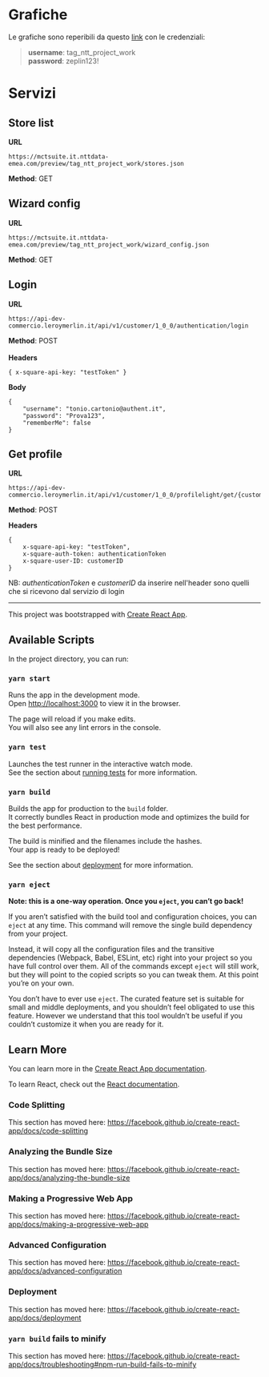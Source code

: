 
# Grafiche

Le grafiche sono reperibili da questo [link](https://zpl.io/Vxvl4lR) con le credenziali:

>**username**: tag_ntt_project_work <br>
>**password**: zeplin123!

# Servizi

## Store list
**URL**
```
https://mctsuite.it.nttdata-emea.com/preview/tag_ntt_project_work/stores.json
```
**Method**: GET

## Wizard config
**URL**
```
https://mctsuite.it.nttdata-emea.com/preview/tag_ntt_project_work/wizard_config.json
```
**Method**: GET

## Login
**URL**
```
https://api-dev-commercio.leroymerlin.it/api/v1/customer/1_0_0/authentication/login
```
**Method**: POST<br><br>
**Headers**
```
{ x-square-api-key: "testToken" }
```
**Body**
```
{
	"username": "tonio.cartonio@authent.it",
	"password": "Prova123",
	"rememberMe": false
}
```
## Get profile

**URL**
```
https://api-dev-commercio.leroymerlin.it/api/v1/customer/1_0_0/profilelight/get/{customerID}
```
**Method**: POST

**Headers**
```
{
	x-square-api-key: "testToken",
	x-square-auth-token: authenticationToken
	x-square-user-ID: customerID
}
```
NB: *authenticationToken* e *customerID* da inserire nell'header sono quelli che si ricevono dal servizio di login

-----


This project was bootstrapped with [Create React App](https://github.com/facebook/create-react-app).

## Available Scripts

In the project directory, you can run:

### `yarn start`

Runs the app in the development mode.<br />
Open [http://localhost:3000](http://localhost:3000) to view it in the browser.

The page will reload if you make edits.<br />
You will also see any lint errors in the console.

### `yarn test`

Launches the test runner in the interactive watch mode.<br />
See the section about [running tests](https://facebook.github.io/create-react-app/docs/running-tests) for more information.

### `yarn build`

Builds the app for production to the `build` folder.<br />
It correctly bundles React in production mode and optimizes the build for the best performance.

The build is minified and the filenames include the hashes.<br />
Your app is ready to be deployed!

See the section about [deployment](https://facebook.github.io/create-react-app/docs/deployment) for more information.

### `yarn eject`

**Note: this is a one-way operation. Once you `eject`, you can’t go back!**

If you aren’t satisfied with the build tool and configuration choices, you can `eject` at any time. This command will remove the single build dependency from your project.

Instead, it will copy all the configuration files and the transitive dependencies (Webpack, Babel, ESLint, etc) right into your project so you have full control over them. All of the commands except `eject` will still work, but they will point to the copied scripts so you can tweak them. At this point you’re on your own.

You don’t have to ever use `eject`. The curated feature set is suitable for small and middle deployments, and you shouldn’t feel obligated to use this feature. However we understand that this tool wouldn’t be useful if you couldn’t customize it when you are ready for it.

## Learn More

You can learn more in the [Create React App documentation](https://facebook.github.io/create-react-app/docs/getting-started).

To learn React, check out the [React documentation](https://reactjs.org/).

### Code Splitting

This section has moved here: https://facebook.github.io/create-react-app/docs/code-splitting

### Analyzing the Bundle Size

This section has moved here: https://facebook.github.io/create-react-app/docs/analyzing-the-bundle-size

### Making a Progressive Web App

This section has moved here: https://facebook.github.io/create-react-app/docs/making-a-progressive-web-app

### Advanced Configuration

This section has moved here: https://facebook.github.io/create-react-app/docs/advanced-configuration

### Deployment

This section has moved here: https://facebook.github.io/create-react-app/docs/deployment

### `yarn build` fails to minify

This section has moved here: https://facebook.github.io/create-react-app/docs/troubleshooting#npm-run-build-fails-to-minify
